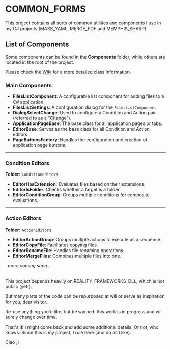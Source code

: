 # COMMON_FORMS

This project contains all sorts of common utilities and components I use in my C# projects (MASS_YAML, MERGE_PDF and MEMPHIS_SHARP).
## List of Components  
Some components can be found in the **Components** folder, while others are located in the root of the project.

Please check the [Wiki](https://github.com/danmunteanu/COMMON_FORMS/wiki) for a more detailed class information.

### Main Components  
- **FilesListComponent**: A configurable list component for adding files to a C# application.  
- **FilesListSettings**: A configuration dialog for the `FilesListComponent`.  
- **DialogSelectChange**: Used to configure a Condition and Action pair (referred to as a "Change").  
- **ApplicationPageBase**: The base class for all application pages or tabs.  
- **EditorBase**: Serves as the base class for all Condition and Action editors.  
- **PageButtonsFactory**: Handles the configuration and creation of application page buttons.

---

### Condition Editors  
**Folder:** `ConditionEditors`  
- **EditorHasExtension**: Evaluates files based on their extensions.  
- **EditorIsFolder**: Checks whether a target is a folder.  
- **EditorConditionGroup**: Groups multiple conditions for composite evaluations.

---

### Action Editors  
**Folder:** `ActionEditors`  
- **EditorActionGroup**: Groups multiple actions to execute as a sequence.  
- **EditorCopyFile**: Facilitates copying files.  
- **EditorRenameFile**: Handles file renaming operations.  
- **EditorMergeFiles**: Combines multiple files into one.

*..more coming soon..*

<br>
This project depends heavily on REALITY_FRAMEWORKS_DLL, which is not public (yet!).

But many parts of the code can be repurposed at will or serve as inspiration for you, dear visitor.

Re-use anything you'd like, but be warned: this work is in progress and will surely change over time.

That's it! 
I might come back and add some additional details. Or not, who knows. Since this is my project, I rule here (and do as I like).

Ciao ;)
